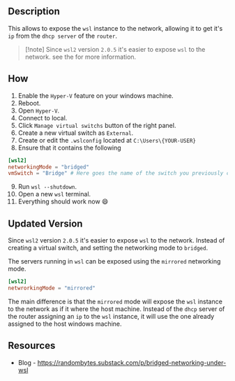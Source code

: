 ## Description

This allows to expose the `wsl` instance to the network, allowing it to get it's `ip` from the `dhcp server` of the `router`.

> [!note] Since `wsl2` version `2.0.5`
> it's easier to expose `wsl` to the network.
> see the for more information.

## How

1. Enable the `Hyper-V` feature on your windows machine.
2. Reboot.
3. Open `Hyper-V`.
4. Connect to local.
5. Click `Manage virtual switchs` button of the right panel.
6. Create a new virtual switch as `External`.
7. Create or edit the `.wslconfig` located at `C:\Users\{YOUR-USER}`
8. Ensure that it contains the following

```toml
[wsl2]
networkingMode = "bridged"
vmSwitch = "Bridge" # Here goes the name of the switch you previously created
```

9. Run `wsl --shutdown`.
10. Open a new `wsl` terminal.
11. Everything should work now 😄

## Updated Version

Since `wsl2` version `2.0.5` it's easier to expose `wsl` to the network.
Instead of creating a virtual switch, and setting the
networking mode to `bridged`.

The servers running in `wsl` can be exposed using the `mirrored` networking mode.

```toml
[wsl2]
netwrorkingMode = "mirrored"
```

The main difference is that the `mirrored` mode will expose the `wsl` instance to
the network as if it where the host machine. Instead of the `dhcp` server of the
router assigning an `ip` to the `wsl` instance, it will use the one already assigned
to the host windows machine.

## Resources

- Blog - https://randombytes.substack.com/p/bridged-networking-under-wsl
